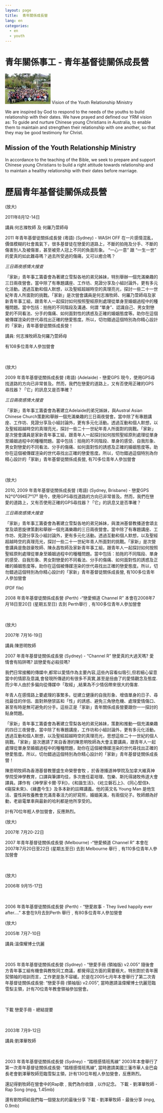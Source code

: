```yaml
---
layout: page
title:  青年關係成長營
lang: en
categories:
  - en
  - youth
---
```


青年關係事工 - 青年基督徒關係成長營
===================================
![Youth Camp](../youth002.jpg)
Vision of the Youth Relationship Ministry

We are inspired by God to respond to the needs of the youths to build
relationship with their dates. We have prayed and defined our YRM vision
as: To guide and nurture Chinese young Christians in Australia, to
enable them to maintain and strengthen their relationship with one
another, so that they may be good testimony for Christ. 

Mission of the Youth Relationship Ministry
------------------------------------------

In accordance to the teaching of the Bible, we seek to prepare and
support Chinese young Christians to build a right attitude towards
relationship and to maintain a healthy relationship with their dates
before marriage. 
　

歷屆青年基督徒關係成長營
========================

(放大)

2011年8月12-14日

講員:何志滌牧師
及
何羅乃萱師母

2011 年青年基督徒關係成長營 (粵語) (Sydney) -  WASH OFF
在一片感情混亂，價值模糊的社會風氣下，很多基督徒在戀愛的道路上，不斷的拍拖及分手、不斷的傷害別人及被傷害，甚至被旁人冠上不冋的負面形象。
“一心一意” 跟 “一生一世”
的愛真的如此難尋嗎？過去所受過的傷痛，又可以癒合嗎？

_三日兩夜感情大搜查_

「家新」青年事工籌委會為著建立雪梨各地的弟兄姊妹，特別舉辦一個充滿樂趣的三日兩夜營會。當中除了有專題講座、工作坊、見證分享及小組討論外，更有多元化活動。透過互動和個人默想，以及聖經超越時空的真理亮光，探討一些二十一世紀年青人所面對的挑戰。「家新」是次營會講員是何志滌牧師、何羅乃萱師母及家新青年事工組，跟青年人一起探討如何按照聖經原則處理從單身至婚姻過程中的種種問題。當中包括：拍拖的不同階段及溝通、何謂
“單身”、認識自己、男女對戀愛的不同看法、分手的傷痛、如何面對性的誘惑及正確的婚姻態度等。助你在這個被傳媒渲染的世代尋找出正確的戀愛態度。所以，切勿錯過這個特別為你精心設計的「家新」青年基督徒關係成長營！

講員: 何志滌牧師及何羅乃萱師母
　

有108多位青年人參加營會

　


(放大)

2009 年青年基督徒關係成長營 (粵語) (Adelaide) -  戀愛GPS
現今，使用GPS尋找道路的方向已非常普及。然而，我們在戀愛的道路上，又有否使用正確的GPS尋找器？「它」的訊息又是否準確？

_三日兩夜感情大搜查_

「家新」青年事工籌委會為著建立Adelaide的弟兄姊妹，與Austral Asian
Chinese
Church策劃和舉辦一個充滿樂趣的三日兩夜營會。當中除了有專題講座、工作坊、見證分享及小組討論外，更有多元化活動。透過互動和個人默想，以及聖經超越時空的真理亮光，探討一些二十一世紀年青人所面對的挑戰。「家新」是次營會講員是家新青年事工組，跟青年人一起探討如何按照聖經原則處理從單身至婚姻過程中的種種問題。當中包括：拍拖的不同階段、單身的感受、自我形象、男女對戀愛的不同看法、分手的傷痛、如何面對性的誘惑及正確的婚姻態度等。助你在這個被傳媒渲染的世代尋找出正確的戀愛態度。所以，切勿錯過這個特別為你精心設計的「家新」青年基督徒關係成長營,
有70多位青年人參加營會

　


(放大)

2010, 2009 年青年基督徒關係成長營 (粵語) (Sydney, Brisbane) -  戀愛GPS
N2°0²09¢E7°17²
現今，使用GPS尋找道路的方向已非常普及。然而，我們在戀愛的道路上，又有否使用正確的GPS尋找器？「它」的訊息又是否準確？

_三日兩夜感情大搜查_

「家新」青年事工籌委會為著建立雪梨各地的弟兄姊妹，與澳洲基督教播道會頌主堂及頌恩旋律策劃和舉辦一個充滿樂趣的三日兩夜營會。當中除了有專題講座、工作坊、見證分享及小組討論外，更有多元化活動。透過互動和個人默想，以及聖經超越時空的真理亮光，探討一些二十一世紀年青人所面對的挑戰。「家新」是次營會講員是詹啟豪牧師、陳永昌牧師及家新青年事工組，跟青年人一起探討如何按照聖經原則處理從單身至婚姻過程中的種種問題。當中包括：拍拖的不同階段、單身的感受、自我形象、男女對戀愛的不同看法、分手的傷痛、如何面對性的誘惑及正確的婚姻態度等。助你在這個被傳媒渲染的世代尋找出正確的戀愛態度。所以，切勿錯過這個特別為你精心設計的「家新」青年基督徒關係成長營,
有100多位青年人參加營會

 
(PDF file)

2008 年青年基督徒關係成長營 (Perth) -“戀愛頻道 Channel R”
本會在2008年7月18日至20日 (星期五至日) 去到
Perth舉行﹐有100多位青年人參加營會

　

 
(放大)

2007年 7月16-19日

講員:陳恩明牧師

2007 年青年基督徒關係成長營 (Sydney) - “Channel R”
戀愛真的大過天嗎?
愛情會有陷阱嗎?
談戀愛有必殺技嗎?
 
我們日常接觸的傳媒中,都常以愛情作為主要內容,這些內容看似吸引,但若細心留意當中的情節及意識,會發現所傳遞的有很多不真實,甚至是扭曲了的愛情觀念及態度.而少年人由於多偏向從傳媒中「取經」,結果為不少情侶帶來很大的傷害.
　

年青人在感情路上要處理的事繁多。從建立健康的自我形象、增值單身的日子、尋找最佳的伴侶、面對熱戀禁區和「性」的誘惑、避免三角戀危機、處理愛情傷口、甚至有時是無可避免的分手。這些正是「家新」青年關係成長營要跟你一一探討的貼身問題。

「家新」青年事工籌委會為著建立雪梨各地的弟兄姊妹，策劃和推動一個充滿樂趣的四日三夜營會。當中除了有專題講座，工作坊和小組討論外，更有多元化活動。透過互動和個人默想，以及聖經超越時空的真理亮光，思想這些二十一世紀的個人挑戰。「家新」是次邀請了來自香港的陳恩明牧師為大會主要講員，跟青年人一起處理從單身至婚姻過程中的種種問題，助你在這個被傳媒渲染的世代尋找出正確的戀愛態度。所以，切勿錯過這個特別為你精心設計的「家新」青年基督徒關係成長營！

陳恩明牧師為香港基督教豐盛生命榮譽會牧
，於香港播道神學院及加拿大維真神學院受神學教育，口譯與筆譯均佳，多次擔任葛培理、包樂、斯托得諸牧佈道大會譯員。譯作有《神學家卡爾‧亨利》，《和諧生活》、《屹立磐石上》、《同心堅信》、《窺探未來》、《緣盡今生》及多本新約註釋講義。他的英文名
Young Man
是他生活、靈性與牧養教會充滿青春活力的好寫照，婚姻美滿，有兩個兒子。牧師頗為好動，老爺電單車與最新的哈利都是他所享受的。

計有70位年輕人參加營會，反應熱烈。

 

(放大)

2007年 7月20-22日

2007 年青年基督徒關係成長營 (Melbourne) -“戀愛頻道 Channel R”
本會在2007年7月20日至22日 (星期五至日) 去到 Melbourne
舉行﹐有110多位青年人參加營會

　
 
(放大)

2006年 9月15-17日

　

2006 年青年基督徒關係成長營 (Perth) - “戀愛故事 - They lived happily
ever after....”
本會在9月去到Perth 舉行﹐有80多位青年人參加營會

 

(放大)

2005年 7月7-10日

講員:溫偉耀博士伉麗

　

2005 年青年基督徒關係成長營 (Sydney) - “戀愛手冊 (領袖版) v2.005”
隨後會方青年事工組有機會與教牧同工商議，都覺得這方面的需要極大，特別對於青年團契領袖的培訓而言，工作更是急不容緩。於是在2005七月年本會舉行了第二次青年基督徒關係成長營:
“戀愛手冊 (領袖版) v2.005”,
當時邀請溫偉耀博士伉麗蒞臨雪梨主領，計有70位青年教會領袖參加營會。

　

下載 戀愛手冊 - 總結提要

　



2003年 7月9-12日

講員:劉澤華牧師

　

2003 年青年基督徒關係成長營 (Sydney) - “踏穩感情班馬線”
2003年本會舉行了第一次青年基督徒關係成長營: “踏穩感情班馬線”,
當時邀請美國三藩市華人金巴侖長老會劉澤華牧師蒞臨雪梨主領，計有130位年輕人參加營會，反應熱烈。

還記得劉牧師在營會中的Rap歌﹐我們為你收錄﹐以作記念。
下載 - 劉澤華牧師 - Rap Song (mpg, 1.45mb)

還有劉牧師給我們每一個營友的的最後分享
下載 - 劉澤華牧師 - 最後分享 (mpg, 0.9mb)　

　



